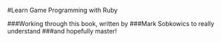 #Learn Game Programming with Ruby

###Working through this book, written by
###Mark Sobkowics to really understand
###and hopefully master!
